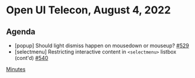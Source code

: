 # Open UI Telecon, August 4, 2022

## Agenda

- [popup] Should light dismiss happen on mousedown or mouseup? [#529](https://github.com/openui/open-ui/issues/529)
- [selectmenu] Restricting interactive content in `<selectmenu>` listbox (cont'd) [#540](https://github.com/openui/open-ui/issues/540)

[Minutes](https://www.w3.org/2022/08/04-openui-minutes.html)

